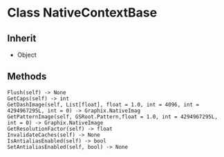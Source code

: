 # Class NativeContextBase

## Inherit

* Object

## Methods

```
Flush(self) -> None
GetCaps(self) -> int
GetDashImage(self, List[float], float = 1.0, int = 4096, int = 4294967295L, int = 0) -> Graphix.NativeImag
GetPatternImage(self, GSRoot.Pattern,float = 1.0, int = 4294967295L, int = 0) -> Graphix.NativeImage
GetResolutionFactor(self) -> float
InvalidateCaches(self) -> None
IsAntialiasEnabled(self) -> bool
SetAntialiasEnabled(self, bool) -> None
```
